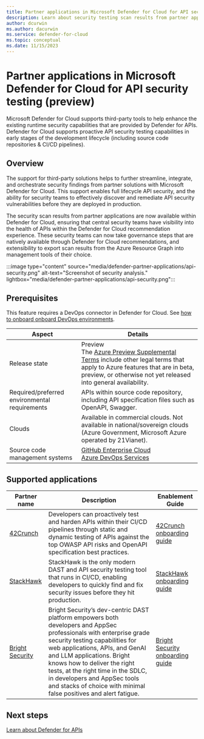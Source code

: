 ```yaml
---
title: Partner applications in Microsoft Defender for Cloud for API security testing (preview)
description: Learn about security testing scan results from partner applications within Microsoft Defender for Cloud.
author: dcurwin
ms.author: dacurwin
ms.service: defender-for-cloud
ms.topic: conceptual
ms.date: 11/15/2023
---
```


# Partner applications in Microsoft Defender for Cloud for API security testing (preview)

Microsoft Defender for Cloud supports third-party tools to help enhance the existing runtime security capabilities that are provided by Defender for APIs. Defender for Cloud supports proactive API security testing capabilities in early stages of the development lifecycle (including source code repositories & CI/CD pipelines).

## Overview

The support for third-party solutions helps to further streamline, integrate, and orchestrate security findings from partner solutions with Microsoft Defender for Cloud. This support enables full lifecycle API security, and the ability for security teams to effectively discover and remediate API security vulnerabilities before they are deployed in production.

The security scan results from partner applications are now available within Defender for Cloud, ensuring that central security teams have visibility into the health of APIs within the Defender for Cloud recommendation experience. These security teams can now take governance steps that are natively available through Defender for Cloud recommendations, and extensibility to export scan results from the Azure Resource Graph into management tools of their choice.

:::image type="content" source="media/defender-partner-applications/api-security.png" alt-text="Screenshot of security analysis." lightbox="media/defender-partner-applications/api-security.png":::

## Prerequisites

This feature requires a DevOps connector in Defender for Cloud. See [how to onboard onboard DevOps environments](devops-support.md).

| Aspect                                          | Details                                                                                                                                               |
|-------------------------------------------------|-------------------------------------------------------------------------------------------------------------------------------------------------------|
| Release state | Preview <br> The [Azure Preview Supplemental Terms](https://azure.microsoft.com/support/legal/preview-supplemental-terms/) include other legal terms that apply to Azure features that are in beta, preview, or otherwise not yet released into general availability.|
| Required/preferred environmental requirements | APIs within source code repository, including API specification files such as OpenAPI, Swagger.                                                      |
| Clouds                                          |  Available in commercial clouds. Not available in national/sovereign clouds (Azure Government, Microsoft Azure operated by 21Vianet).                                                 |
| Source code management systems                  |   [GitHub Enterprise Cloud](https://docs.github.com/enterprise-cloud@latest/admin/overview/about-github-enterprise-cloud) <br > [Azure DevOps Services](https://azure.microsoft.com/products/devops/)  |

## Supported applications

| Partner name | Description                                                                                                                                                                                    | Enablement Guide |
|------------------|----------------------------------------------------------------------------------------------------------------------------------------------------------------------------------------------------|----------------------|
| [42Crunch](https://aka.ms/APISecurityTestingPartnershipIgnite2023)         | Developers can proactively test and harden APIs within their CI/CD pipelines through static and dynamic testing of APIs against the top OWASP API risks and OpenAPI specification best practices. | [42Crunch onboarding guide](onboarding-guide-42crunch.md)                 |
| [StackHawk](https://aka.ms/APISecurityTestingPRStackHawk) | StackHawk is the only modern DAST and API security testing tool that runs in CI/CD, enabling developers to quickly find and fix security issues before they hit production. | [StackHawk onboarding guide](https://aka.ms/APISecurityTestingOnboardingGuideStackHawk) |
| [Bright Security](https://aka.ms/APISecurityTestingPRBrightSecurity) | Bright Security’s dev-centric DAST platform empowers both developers and AppSec professionals with enterprise grade security testing capabilities for web applications, APIs, and GenAI and LLM applications. Bright knows how to deliver the right tests, at the right time in the SDLC, in developers and AppSec tools and stacks of choice with minimal false positives and alert fatigue. | [Bright Security onboarding guide](https://aka.ms/APISecurityTestingOnboardingGuideBrightSecurity) |

## Next steps

[Learn about Defender for APIs](defender-for-apis-introduction.md)
